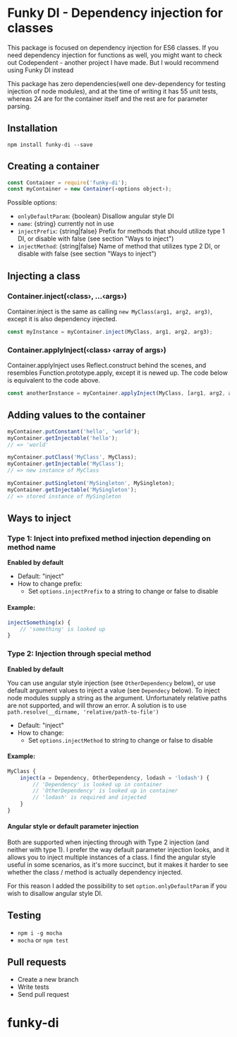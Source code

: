 Funky DI - Dependency injection for classes
===========================================

This package is focused on dependency injection for
ES6 classes. If you need dependency injection for
functions as well, you might want to check out
Codependent - another project I have made.
But I would recommend using Funky DI instead

This package has zero dependencies(well one dev-dependency
for testing injection of node modules), and at the time
of writing it has 55 unit tests, whereas 24 are for the
container itself and the rest are for parameter parsing.

Installation
------------

`npm install funky-di --save`

Creating a container
--------------------

```javascript
const Container = require('funky-di');
const myContainer = new Container(‹options object›);
```

Possible options:
* `onlyDefaultParam`: {boolean} Disallow angular style DI
* `name`: {string} currently not in use
* `injectPrefix`: {string|false} Prefix for methods that should utilize type 1 DI, or disable with false (see section "Ways to inject")
* `injectMethod`: {string|false} Name of method that utilizes type 2 DI, or disable with false (see section "Ways to inject")

Injecting a class
-----------------

### Container.inject(‹class›, ...‹args›)

Container.inject is the same as calling `new MyClass(arg1, arg2, arg3)`,
except it is also dependency injected.

```javascript
const myInstance = myContainer.inject(MyClass, arg1, arg2, arg3);
```

### Container.applyInject(‹class› ‹array of args›)

Container.applyInject uses Reflect.construct behind the scenes,
and resembles Function.prototype.apply, except it is newed up.
The code below is equivalent to the code above.

```javascript
const anotherInstance = myContainer.applyInject(MyClass, [arg1, arg2, arg3]);
```

Adding values to the container
------------------------------

```javascript
myContainer.putConstant('hello', 'world');
myContainer.getInjectable('hello');
// => 'world'

myContainer.putClass('MyClass', MyClass);
myContainer.getInjectable('MyClass');
// => new instance of MyClass

myContainer.putSingleton('MySingleton', MySingleton);
myContainer.getInjectable('MySingleton');
// => stored instance of MySingleton
```

Ways to inject
--------------

### Type 1: Inject into prefixed method injection depending on method name

**Enabled by default**

* Default: "inject"
* How to change prefix:
    * Set `options.injectPrefix` to a string to change or false to disable

#### Example:
```javascript
injectSomething(x) {
    // 'something' is looked up
}
```

### Type 2: Injection through special method

**Enabled by default**

You can use angular style injection (see `OtherDependency` below),
or use default argument values to inject a value (see `Dependecy` below).
To inject node modules supply a string as the argument. Unfortunately
relative paths are not supported, and will throw an error.
A solution is to use `path.resolve(__dirname, 'relative/path-to-file')`

* Default: "inject"
* How to change:
    * Set `options.injectMethod` to string to change or false to disable

#### Example:
```javascript
MyClass {
    inject(a = Dependency, OtherDependency, lodash = 'lodash') {
        // 'Dependency' is looked up in container
        // 'OtherDependency' is looked up in container
        // 'lodash' is required and injected
    }
}
```

#### Angular style or default parameter injection

Both are supported when injecting through with Type 2
injection (and neither with type 1). I prefer the way
default parameter injection looks, and it allows you
to inject multiple instances of a class. I find
the angular style useful in some scenarios, as it's
more succinct, but it makes it harder to see whether
the class / method is actually dependency injected.

For this reason I added the possibility to set
`option.onlyDefaultParam` if you wish to disallow
angular style DI.

Testing
-------

* `npm i -g mocha`
* `mocha` or `npm test`

Pull requests
-------------

* Create a new branch
* Write tests
* Send pull request
# funky-di
